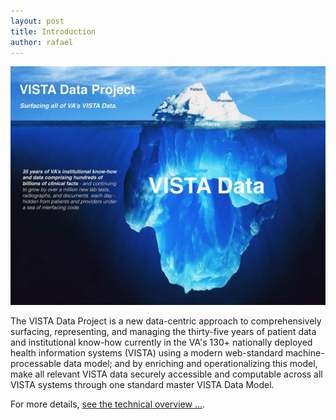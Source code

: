 ```yaml
---
layout: post
title: Introduction
author: rafael
---
```


![vdpiceberg](/assets/vdp-iceberg.jpg)


The VISTA Data Project is a new data-centric approach to comprehensively surfacing, representing, and managing the thirty-five years of patient data and institutional know-how currently in the VA's 130+ nationally deployed health information systems (VISTA) using a modern  web-standard machine-processable data model; and by enriching and operationalizing this model, make all relevant VISTA data securely accessible and computable across all VISTA systems through one standard master VISTA Data Model.


For more details, [see the technical overview ...](https://github.com/vistadataproject/documents#vista-data-project).
